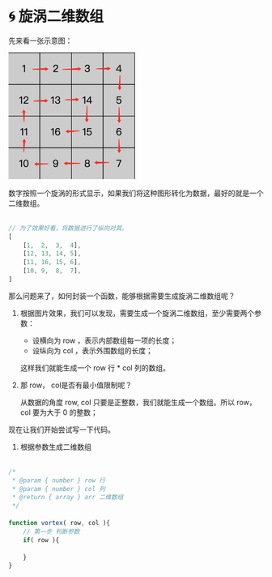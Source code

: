 # 🌀 旋涡二维数组

先来看一张示意图：

<img src="./image.png" width="250" />

数字按照一个旋涡的形式显示，如果我们将这种图形转化为数据，最好的就是一个二维数组。

```js

// 为了效果好看，将数据进行了纵向对其。
[
    [1,  2,  3,  4],
    [12, 13, 14, 5],
    [11, 16, 15, 6],
    [10, 9,  8,  7],
]

```

那么问题来了，如何封装一个函数，能够根据需要生成旋涡二维数组呢？

1. 根据图片效果，我们可以发现，需要生成一个旋涡二维数组，至少需要两个参数：
    + 设横向为 row ，表示内部数组每一项的长度；
    + 设纵向为 col ，表示外围数组的长度；
    
    这样我们就能生成一个 row 行 * col 列的数组。

2. 那 row， col是否有最小值限制呢？ 
    
   从数据的角度 row, col 只要是正整数，我们就能生成一个数组。所以 row， col 要为大于 0 的整数；
    
现在让我们开始尝试写一下代码。

1. 根据参数生成二维数组

```js

/*
 * @param { number } row 行
 * @param { number } col 列 
 * @return { array } arr 二维数组
 */

function vortex( row, col ){
    // 第一步 判断参数
    if( row ){

    }
}

```
